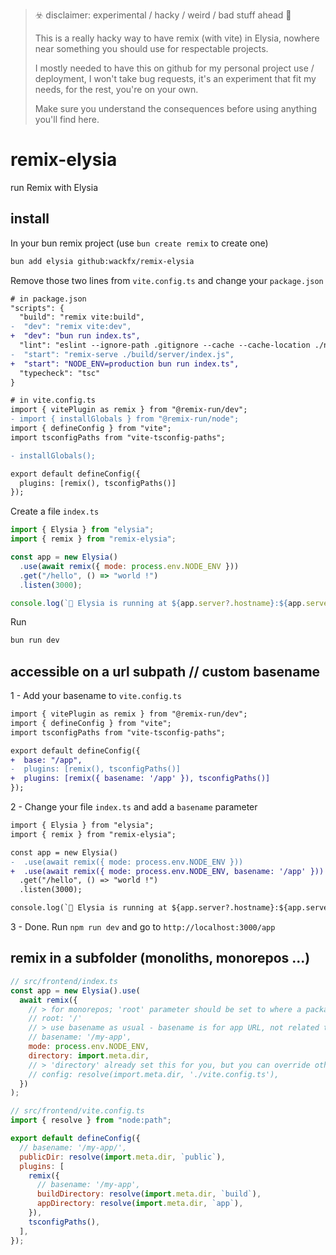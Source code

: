 > ☣️ disclaimer: experimental / hacky / weird / bad stuff ahead 🧟
>
> This is a really hacky way to have remix (with vite) in Elysia,
> nowhere near something you should use for respectable projects.
>
> I mostly needed to have this on github for my personal project use / deployment,
> I won't take bug requests, it's an experiment that fit my needs, for the rest, you're on your own.
>
> Make sure you understand the consequences before using anything you'll find here.

# remix-elysia

run Remix with Elysia

## install

In your bun remix project (use `bun create remix` to create one)

```sh
bun add elysia github:wackfx/remix-elysia
```

Remove those two lines from `vite.config.ts` and change your `package.json`

```diff
# in package.json
"scripts": {
  "build": "remix vite:build",
-  "dev": "remix vite:dev",
+  "dev": "bun run index.ts",
  "lint": "eslint --ignore-path .gitignore --cache --cache-location ./node_modules/.cache/eslint .",
-  "start": "remix-serve ./build/server/index.js",
+  "start": "NODE_ENV=production bun run index.ts",
  "typecheck": "tsc"
}

# in vite.config.ts
import { vitePlugin as remix } from "@remix-run/dev";
- import { installGlobals } from "@remix-run/node";
import { defineConfig } from "vite";
import tsconfigPaths from "vite-tsconfig-paths";

- installGlobals();

export default defineConfig({
  plugins: [remix(), tsconfigPaths()]
});

```

Create a file `index.ts`

```javascript
import { Elysia } from "elysia";
import { remix } from "remix-elysia";

const app = new Elysia()
  .use(await remix({ mode: process.env.NODE_ENV }))
  .get("/hello", () => "world !")
  .listen(3000);

console.log(`🦊 Elysia is running at ${app.server?.hostname}:${app.server?.port}`);
```

Run

```bash
bun run dev
```

## accessible on a url subpath // custom basename

1 - Add your basename to `vite.config.ts`

```diff
import { vitePlugin as remix } from "@remix-run/dev";
import { defineConfig } from "vite";
import tsconfigPaths from "vite-tsconfig-paths";

export default defineConfig({
+  base: "/app",
-  plugins: [remix(), tsconfigPaths()]
+  plugins: [remix({ basename: '/app' }), tsconfigPaths()]
});
```

2 - Change your file `index.ts` and add a `basename` parameter

```diff
import { Elysia } from "elysia";
import { remix } from "remix-elysia";

const app = new Elysia()
-  .use(await remix({ mode: process.env.NODE_ENV }))
+  .use(await remix({ mode: process.env.NODE_ENV, basename: '/app' }))
  .get("/hello", () => "world !")
  .listen(3000);

console.log(`🦊 Elysia is running at ${app.server?.hostname}:${app.server?.port}`);
```

3 - Done. Run `npm run dev` and go to `http://localhost:3000/app`

## remix in a subfolder (monoliths, monorepos ...)

```javascript
// src/frontend/index.ts
const app = new Elysia().use(
  await remix({
    // > for monorepos; 'root' parameter should be set to where a package.json file is
    // root: '/'
    // > use basename as usual - basename is for app URL, not related to folder / code location
    // basename: '/my-app',
    mode: process.env.NODE_ENV,
    directory: import.meta.dir,
    // > 'directory' already set this for you, but you can override other params as well
    // config: resolve(import.meta.dir, './vite.config.ts'),
  })
);

// src/frontend/vite.config.ts
import { resolve } from "node:path";

export default defineConfig({
  // basename: '/my-app/',
  publicDir: resolve(import.meta.dir, `public`),
  plugins: [
    remix({
      // basename: '/my-app',
      buildDirectory: resolve(import.meta.dir, `build`),
      appDirectory: resolve(import.meta.dir, `app`),
    }),
    tsconfigPaths(),
  ],
});
```
